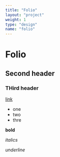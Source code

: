 ```yaml
---
title: "Folio"
layout: "project"
weight: 1
type: "design"
name: "folio"
---
```


# Folio

## Second header

### THird header

[link](https://google.com)

- one
- two
- thre

**bold**

*italics*

_underline_
